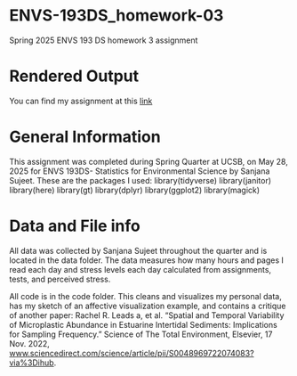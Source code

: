 # ENVS-193DS_homework-03
Spring 2025 ENVS 193 DS homework 3 assignment

# Rendered Output
You can find my assignment at this [link](https://sanjanasujeet.github.io/ENVS-193DS_homework-03/homework-03.html)

# General Information
This assignment was completed during Spring Quarter at UCSB, on May 28, 2025 for ENVS 193DS- Statistics for Environmental Science by Sanjana Sujeet.
These are the packages I used: 
library(tidyverse)
library(janitor)
library(here)
library(gt)
library(dplyr)
library(ggplot2)
library(magick)

# Data and File info
All data was collected by Sanjana Sujeet throughout the quarter and is located in the data folder. The data measures how many hours and pages I read each day and stress levels each day calculated from assignments, tests, and perceived stress. 

All code is in the code folder. This cleans and visualizes my personal data, has my sketch of an affective visualization example, and contains a critique of another paper: 
Rachel R. Leads a, et al. “Spatial and Temporal Variability of Microplastic Abundance in Estuarine Intertidal Sediments: Implications for Sampling Frequency.” Science of The Total Environment, Elsevier, 17 Nov. 2022, www.sciencedirect.com/science/article/pii/S0048969722074083?via%3Dihub.  
